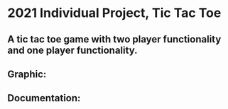 # 2021 Individual Project, Tic Tac Toe
## A tic tac toe game with two player functionality and one player functionality.
## Graphic: 
## Documentation: 
